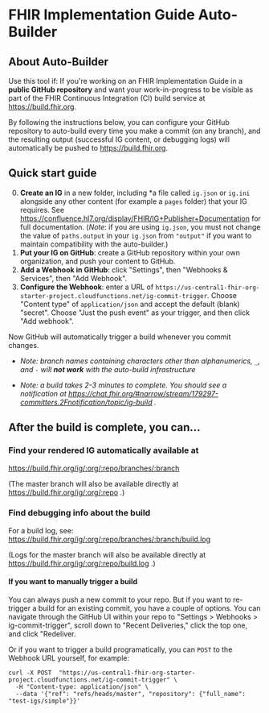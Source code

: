 # FHIR Implementation Guide Auto-Builder

## About Auto-Builder
Use this tool if: If you're working on an FHIR Implementation Guide in a **public GitHub repository** and want your work-in-progress to be visible as part of the FHIR Continuous Integration (CI) build service at https://build.fhir.org.

By following the instructions below, you can configure your GitHub repository to auto-build every time you make a commit (on any branch), and the resulting output (successful IG content, or debugging logs) will automatically be pushed to https://build.fhir.org.

## Quick start guide

0. **Create an IG** in a new folder, including *a file called `ig.json` or `ig.ini` alongside any other content (for example a `pages` folder) that your IG requires. See https://confluence.hl7.org/display/FHIR/IG+Publisher+Documentation for full documentation. (*Note*: if you are using `ig.json`, you must not change the value of `paths.output` in your `ig.json` from `"output"` if you want to maintain compatibility with the auto-builder.)
1. **Put your IG on GitHub**: create a GitHub repository within your own organization, and push your content to GitHub.
2. **Add a Webhook in GitHub**: click "Settings", then "Webhooks & Services", then "Add Webhook".
3. **Configure the Webhook**: enter a URL of `https://us-central1-fhir-org-starter-project.cloudfunctions.net/ig-commit-trigger`. Choose "Content type" of `application/json` and accept the default (blank) "secret". Choose "Just the push event" as your trigger, and then click "Add webhook".

Now GitHub will automatically trigger a build whenever you commit changes. 

* *Note: branch names containing characters other than alphanumerics, `_`, and `-` will **not work** with the auto-build infrastructure*

* *Note: a build takes 2-3 minutes to complete. You should see a notification at https://chat.fhir.org/#narrow/stream/179297-committers.2Fnotification/topic/ig-build .*

## After the build is complete, you can...

### Find your rendered IG automatically available at

https://build.fhir.org/ig/:org/:repo/branches/:branch

(The master branch will also be available directly at https://build.fhir.org/ig/:org/:repo .)

### Find debugging info about the build

For a build log, see:
https://build.fhir.org/ig/:org/:repo/branches/:branch/build.log

(Logs for the master branch will also be available directly at https://build.fhir.org/ig/:org/:repo/build.log .)

#### If you want to manually trigger a build

You can always push a new commit to your repo. But if you want to re-trigger a build for an existing commit, you have a couple of options. You can navigate through the GitHub UI within your repo to "Settings > Webhooks > ig-commit-trigger", scroll down to "Recent Deliveries," click the top one, and click "Redeliver.

Or if you want to trigger a build programatically, you can `POST` to the Webhook URL yourself, for example:

```
curl -X POST  "https://us-central1-fhir-org-starter-project.cloudfunctions.net/ig-commit-trigger" \
  -H "Content-type: application/json" \
  --data '{"ref": "refs/heads/master", "repository": {"full_name": "test-igs/simple"}}'
```

